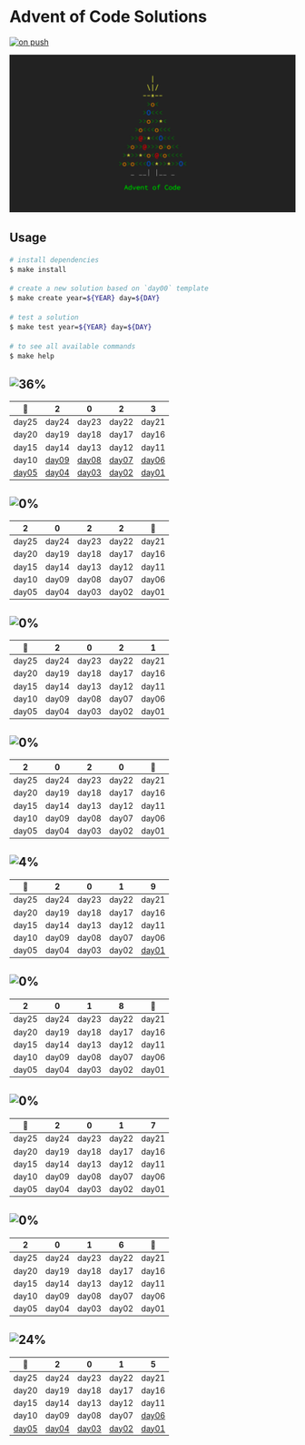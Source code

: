 # Advent of Code Solutions

[![on push](https://github.com/matheusaraujo/advent-of-code/actions/workflows/on-push.yaml/badge.svg)](https://github.com/matheusaraujo/advent-of-code/actions/workflows/on-push.yaml)

![AOC](docs/logo.png)

## Usage

```bash
# install dependencies
$ make install

# create a new solution based on `day00` template
$ make create year=${YEAR} day=${DAY}

# test a solution
$ make test year=${YEAR} day=${DAY}

# to see all available commands
$ make help
```

## ![36%](https://progress-bar.dev/36?title=2023)

|  :christmas_tree:   |            2             |            0            |          2           |          3           |
| :-----------------: | :----------------------: | :---------------------: | :------------------: | :------------------: |
|        day25        |          day24           |          day23          |        day22         |        day21         |
|        day20        |          day19           |          day18          |        day17         |        day16         |
|        day15        |          day14           |          day13          |        day12         |        day11         |
|        day10        | [day09](src/2023/day09/) | [day08](src/2023/day08) | [day07](2023/day07/) | [day06](2023/day06/) |
| [day05](2023day05/) |   [day04](2023/day04/)   |  [day03](2023/day03/)   | [day02](2023/day02/) | [day01](2023/day01/) |

## ![0%](https://progress-bar.dev/0?title=2022)

|   2   |   0   |   2   |   2   | :christmas_tree: |
| :---: | :---: | :---: | :---: | :--------------: |
| day25 | day24 | day23 | day22 |      day21       |
| day20 | day19 | day18 | day17 |      day16       |
| day15 | day14 | day13 | day12 |      day11       |
| day10 | day09 | day08 | day07 |      day06       |
| day05 | day04 | day03 | day02 |      day01       |

## ![0%](https://progress-bar.dev/0?title=2021)

| :christmas_tree: |   2   |   0   |   2   |   1   |
| :--------------: | :---: | :---: | :---: | :---: |
|      day25       | day24 | day23 | day22 | day21 |
|      day20       | day19 | day18 | day17 | day16 |
|      day15       | day14 | day13 | day12 | day11 |
|      day10       | day09 | day08 | day07 | day06 |
|      day05       | day04 | day03 | day02 | day01 |

## ![0%](https://progress-bar.dev/0?title=2020)

|   2   |   0   |   2   |   0   | :christmas_tree: |
| :---: | :---: | :---: | :---: | :--------------: |
| day25 | day24 | day23 | day22 |      day21       |
| day20 | day19 | day18 | day17 |      day16       |
| day15 | day14 | day13 | day12 |      day11       |
| day10 | day09 | day08 | day07 |      day06       |
| day05 | day04 | day03 | day02 |      day01       |

## ![4%](https://progress-bar.dev/4?title=2019)

| :christmas_tree: |   2   |   0   |   1   |            9             |
| :--------------: | :---: | :---: | :---: | :----------------------: |
|      day25       | day24 | day23 | day22 |          day21           |
|      day20       | day19 | day18 | day17 |          day16           |
|      day15       | day14 | day13 | day12 |          day11           |
|      day10       | day09 | day08 | day07 |          day06           |
|      day05       | day04 | day03 | day02 | [day01](src/2019/day01/) |

## ![0%](https://progress-bar.dev/0?title=2018)

|   2   |   0   |   1   |   8   | :christmas_tree: |
| :---: | :---: | :---: | :---: | :--------------: |
| day25 | day24 | day23 | day22 |      day21       |
| day20 | day19 | day18 | day17 |      day16       |
| day15 | day14 | day13 | day12 |      day11       |
| day10 | day09 | day08 | day07 |      day06       |
| day05 | day04 | day03 | day02 |      day01       |

## ![0%](https://progress-bar.dev/0?title=2017)

| :christmas_tree: |   2   |   0   |   1   |   7   |
| :--------------: | :---: | :---: | :---: | :---: |
|      day25       | day24 | day23 | day22 | day21 |
|      day20       | day19 | day18 | day17 | day16 |
|      day15       | day14 | day13 | day12 | day11 |
|      day10       | day09 | day08 | day07 | day06 |
|      day05       | day04 | day03 | day02 | day01 |

## ![0%](https://progress-bar.dev/0?title=2016)

|   2   |   0   |   1   |   6   | :christmas_tree: |
| :---: | :---: | :---: | :---: | :--------------: |
| day25 | day24 | day23 | day22 |      day21       |
| day20 | day19 | day18 | day17 |      day16       |
| day15 | day14 | day13 | day12 |      day11       |
| day10 | day09 | day08 | day07 |      day06       |
| day05 | day04 | day03 | day02 |      day01       |

## ![24%](https://progress-bar.dev/24?title=2015)

|     :christmas_tree:     |            2             |            0             |            1             |            5             |
| :----------------------: | :----------------------: | :----------------------: | :----------------------: | :----------------------: |
|          day25           |          day24           |          day23           |          day22           |          day21           |
|          day20           |          day19           |          day18           |          day17           |          day16           |
|          day15           |          day14           |          day13           |          day12           |          day11           |
|          day10           |          day09           |          day08           |          day07           | [day06](src/2015/day06/) |
| [day05](src/2015/day05/) | [day04](src/2015/day04/) | [day03](src/2015/day03/) | [day02](src/2015/day02/) | [day01](src/2015/day01/) |

